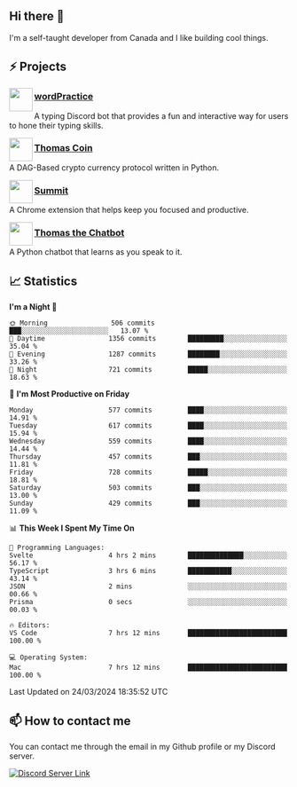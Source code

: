 <h2>Hi there 👋</h2>

<p>I'm a self-taught developer from Canada and I like building cool things.</p>

<h2>⚡ Projects</h2>

<img align="left" src="https://i.imgur.com/BIzs17V.png" width="42" height="42" />
<h3><a target="_blank" href="https://wordpractice.principle.sh/">wordPractice</a></h3>
<p>A typing Discord bot that provides a fun and interactive way for users to hone their typing skills.</p>

<img align="left" src="https://i.imgur.com/4FdQpgN.png" width="42" height="42" />
<h3><a href="https://github.com/principle105/thomas-coin">Thomas Coin</a></h3>
<p>A DAG-Based crypto currency protocol written in Python.</p>

<img align="left" src="https://i.imgur.com/Ly8Atho.png" width="42" height="42" />
<h3><a href="https://summit.sh/">Summit</a></h3>
<p>A Chrome extension that helps keep you focused and productive.</p>

<img align="left" src="https://i.imgur.com/hA9YF2s.png" width="42" height="42" />
<h3><a href="https://github.com/principle105/thomasthechatbot">Thomas the Chatbot</a></h3>
<p>A Python chatbot that learns as you speak to it.</p>

<h2>📈 Statistics</h2>

<!--START_SECTION:waka-->
**I'm a Night 🦉** 

```text
🌞 Morning                506 commits         ███░░░░░░░░░░░░░░░░░░░░░░   13.07 % 
🌆 Daytime                1356 commits        █████████░░░░░░░░░░░░░░░░   35.04 % 
🌃 Evening                1287 commits        ████████░░░░░░░░░░░░░░░░░   33.26 % 
🌙 Night                  721 commits         █████░░░░░░░░░░░░░░░░░░░░   18.63 % 
```
📅 **I'm Most Productive on Friday** 

```text
Monday                   577 commits         ████░░░░░░░░░░░░░░░░░░░░░   14.91 % 
Tuesday                  617 commits         ████░░░░░░░░░░░░░░░░░░░░░   15.94 % 
Wednesday                559 commits         ████░░░░░░░░░░░░░░░░░░░░░   14.44 % 
Thursday                 457 commits         ███░░░░░░░░░░░░░░░░░░░░░░   11.81 % 
Friday                   728 commits         █████░░░░░░░░░░░░░░░░░░░░   18.81 % 
Saturday                 503 commits         ███░░░░░░░░░░░░░░░░░░░░░░   13.00 % 
Sunday                   429 commits         ███░░░░░░░░░░░░░░░░░░░░░░   11.09 % 
```


📊 **This Week I Spent My Time On** 

```text
💬 Programming Languages: 
Svelte                   4 hrs 2 mins        ██████████████░░░░░░░░░░░   56.17 % 
TypeScript               3 hrs 6 mins        ███████████░░░░░░░░░░░░░░   43.14 % 
JSON                     2 mins              ░░░░░░░░░░░░░░░░░░░░░░░░░   00.66 % 
Prisma                   0 secs              ░░░░░░░░░░░░░░░░░░░░░░░░░   00.03 % 

🔥 Editors: 
VS Code                  7 hrs 12 mins       █████████████████████████   100.00 % 

💻 Operating System: 
Mac                      7 hrs 12 mins       █████████████████████████   100.00 % 
```


 Last Updated on 24/03/2024 18:35:52 UTC
<!--END_SECTION:waka-->

<h2>📫 How to contact me</h2>

You can contact me through the email in my Github profile or my Discord server.

[![Discord Server Link](https://dcbadge.vercel.app/api/server/DHnk46C)](https://discord.gg/DHnk46C)

